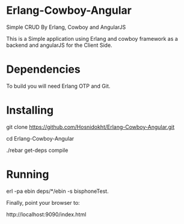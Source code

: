 # Erlang-Cowboy-Angular
Simple CRUD By Erlang, Cowboy and AngularJS

This is a Simple application using Erlang and cowboy framework as a backend and angularJS for the Client Side.


# Dependencies
To build you will need Erlang OTP and Git.

# Installing
git clone https://github.com/Hosnidokht/Erlang-Cowboy-Angular.git

cd Erlang-Cowboy-Angular

./rebar get-deps compile

# Running
erl -pa ebin deps/*/ebin -s bisphoneTest.

Finally, point your browser to:

http://localhost:9090/index.html








